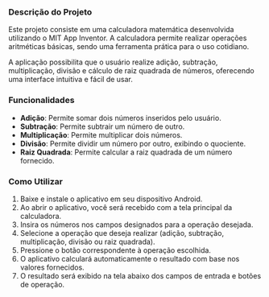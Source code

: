 ### Descrição do Projeto

Este projeto consiste em uma calculadora matemática desenvolvida utilizando o MIT App Inventor. A calculadora permite realizar operações aritméticas básicas, sendo uma ferramenta prática para o uso cotidiano.

A aplicação possibilita que o usuário realize adição, subtração, multiplicação, divisão e cálculo de raiz quadrada de números, oferecendo uma interface intuitiva e fácil de usar.

### Funcionalidades

- **Adição**: Permite somar dois números inseridos pelo usuário.
- **Subtração**: Permite subtrair um número de outro.
- **Multiplicação**: Permite multiplicar dois números.
- **Divisão**: Permite dividir um número por outro, exibindo o quociente.
- **Raiz Quadrada**: Permite calcular a raiz quadrada de um número fornecido.

### Como Utilizar

1. Baixe e instale o aplicativo em seu dispositivo Android.
2. Ao abrir o aplicativo, você será recebido com a tela principal da calculadora.
3. Insira os números nos campos designados para a operação desejada.
4. Selecione a operação que deseja realizar (adição, subtração, multiplicação, divisão ou raiz quadrada).
5. Pressione o botão correspondente à operação escolhida.
6. O aplicativo calculará automaticamente o resultado com base nos valores fornecidos.
7. O resultado será exibido na tela abaixo dos campos de entrada e botões de operação.

